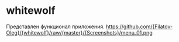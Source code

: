 # whitewolf
Представлен функционал приложения.
https://github.com/{Filatov-Oleg}/{whitewolf}/raw/{master}/{Screenshots}/menu_01.png
